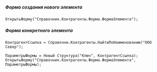 ##### Форма создания нового элемента
```bsl
ОткрытьФорму("Справочник.Контрагенты.Форма.ФормаЭлемента");
```

##### Форма конкретного элемента
```bsl
КонтрагентСсылка = Справочни.Контрагенты.НайтиПоНаименованию("ООО Север");

ПараметрыФормы = Новый Структура("Ключ", КонтрагентСсылка);
ОткрытьФорму("Справочник.Контрагенты.Форма.ФормаЭлемента", ПараметрыФормы);
```